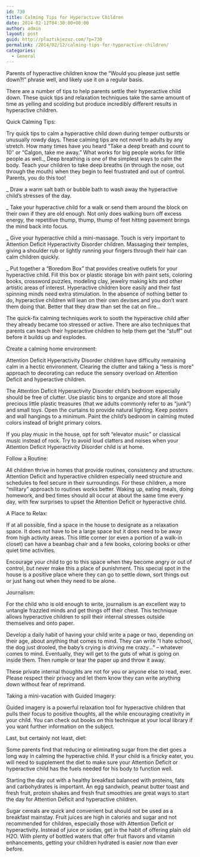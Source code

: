 ```yaml
---
id: 730
title: Calming Tips for Hyperactive Children
date: 2014-02-12T04:30:00+00:00
author: admin
layout: post
guid: http://plaztikjezuz.com/?p=730
permalink: /2014/02/12/calming-tips-for-hyperactive-children/
categories:
  - General
---
```

Parents of hyperactive children know the &#8220;Would you please just settle down?!&#8221; phrase well, and likely use it on a regular basis.

There are a number of tips to help parents settle their hyperactive child down. These quick tips and relaxation techniques take the same amount of time as yelling and scolding but produce incredibly different results in hyperactive children.

Quick Calming Tips:

Try quick tips to calm a hyperactive child down during temper outbursts or unusually rowdy days. These calming tips are not novel to adults by any stretch. How many times have you heard &#8220;Take a deep breath and count to 10&#8243; or &#8220;Calgon, take me away.&#8221; What works for big people works for little people as well._ Deep breathing is one of the simplest ways to calm the body. Teach your children to take deep breaths (in through the nose, out through the mouth) when they begin to feel frustrated and out of control. Parents, you do this too!

_ Draw a warm salt bath or bubble bath to wash away the hyperactive child&#8217;s stresses of the day.

_ Take your hyperactive child for a walk or send them around the block on their own if they are old enough. Not only does walking burn off excess energy, the repetitive thump, thump, thump of feet hitting pavement brings the mind back into focus.

_ Give your hyperactive child a mini-massage. Touch is very important to Attention Deficit Hyperactivity Disorder children. Massaging their temples, giving a shoulder rub or lightly running your fingers through their hair can calm children quickly.

_ Put together a &#8220;Boredom Box&#8221; that provides creative outlets for your hyperactive child. Fill this box or plastic storage bin with paint sets, coloring books, crossword puzzles, modeling clay, jewelry making kits and other artistic areas of interest. Hyperactive children bore easily and their fast spinning minds need extra stimulation. In the absence of nothing better to do, hyperactive children will lean on their own devises and you don&#8217;t want them doing that. Better that they draw than set the cat on fire&#8230;

The quick-fix calming techniques work to sooth the hyperactive child after they already became too stressed or active. There are also techniques that parents can teach their hyperactive children to help them get the &#8220;stuff&#8221; out before it builds up and explodes.

Create a calming home environment:

Attention Deficit Hyperactivity Disorder children have difficulty remaining calm in a hectic environment. Clearing the clutter and taking a &#8220;less is more&#8221; approach to decorating can reduce the sensory overload on Attention Deficit and hyperactive children.

The Attention Deficit Hyperactivity Disorder child&#8217;s bedroom especially should be free of clutter. Use plastic bins to organize and store all those precious little plastic treasures (that we adults commonly refer to as &#8220;junk&#8221;) and small toys. Open the curtains to provide natural lighting. Keep posters and wall hangings to a minimum. Paint the child&#8217;s bedroom in calming muted colors instead of bright primary colors.

If you play music in the house, opt for soft &#8220;elevator music&#8221; or classical music instead of rock. Try to avoid loud clatters and noises when your Attention Deficit Hyperactivity Disorder child is at home.

Follow a Routine:

All children thrive in homes that provide routines, consistency and structure. Attention Deficit and hyperactive children especially need structure and schedules to feel secure in their surroundings. For these children, a more &#8220;military&#8221; approach to routines works better. Waking up, eating meals, doing homework, and bed times should all occur at about the same time every day, with few surprises to upset the Attention Deficit or hyperactive child.

A Place to Relax:

If at all possible, find a space in the house to designate as a relaxation space. It does not have to be a large space but it does need to be away from high activity areas. This little corner (or even a portion of a walk-in closet) can have a beanbag chair and a few books, coloring books or other quiet time activities.

Encourage your child to go to this space when they become angry or out of control, but never make this a place of punishment. This special spot in the house is a positive place where they can go to settle down, sort things out or just hang out when they need to be alone.

Journalism:

For the child who is old enough to write, journalism is an excellent way to untangle frazzled minds and get things off their chest. This technique allows hyperactive children to spill their internal stresses outside themselves and onto paper.

Develop a daily habit of having your child write a page or two, depending on their age, about anything that comes to mind. They can write &#8220;I hate school, the dog just drooled, the baby&#8217;s crying is driving me crazy&#8230;&#8221; &#8211; whatever comes to mind. Eventually, they will get to the guts of what is going on inside them. Then rumple or tear the paper up and throw it away.

These private internal thoughts are not for you or anyone else to read, ever. Please respect their privacy and let them know they can write anything down without fear of reprimand.

Taking a mini-vacation with Guided Imagery:

Guided imagery is a powerful relaxation tool for hyperactive children that pulls their focus to positive thoughts, all the while encouraging creativity in your child. You can check out books on this technique at your local library if you want further information on the subject.

Last, but certainly not least, diet:

Some parents find that reducing or eliminating sugar from the diet goes a long way in calming the hyperactive child. If your child is a finicky eater, you will need to supplement the diet to make sure your Attention Deficit or hyperactive child has the fuels needed for his body to function well.

Starting the day out with a healthy breakfast balanced with proteins, fats and carbohydrates is important. An egg sandwich, peanut butter toast and fresh fruit, protein shakes and fresh fruit smoothies are great ways to start the day for Attention Deficit and hyperactive children.

Sugar cereals are quick and convenient but should not be used as a breakfast mainstay. Fruit juices are high in calories and sugar and not recommended for children, especially those with Attention Deficit or hyperactivity. Instead of juice or sodas, get in the habit of offering plain old H2O. With plenty of bottled waters that offer fruit flavors and vitamin enhancements, getting your children hydrated is easier now than ever before.
